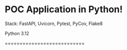 POC Application in Python!
===========================
Stack: FastAPI, Uvicorn, Pytest, PyCov, Flake8

Python 3.12

===========================
